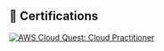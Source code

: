 ## 🏅 Certifications

[![AWS Cloud Quest: Cloud Practitioner](https://images.credly.com/size/340x340/images/70e4c6f0-3dfb-4b14-b56e-27f3b3bca8c5/image.png)](https://www.credly.com/badges/e3b85569-8f7e-4642-b997-648c350313c7)

<!--
**cokeryeena/Cokeryeena** is a ✨ _special_ ✨ repository because its `README.md` (this file) appears on your GitHub profile.

Here are some ideas to get you started:

- 🔭 I’m currently working on ...
- 🌱 I’m currently learning ...
- 👯 I’m looking to collaborate on ...
- 🤔 I’m looking for help with ...
- 💬 Ask me about ...
- 📫 How to reach me: ...
- 😄 Pronouns: ...
- ⚡ Fun fact: ...
-->
